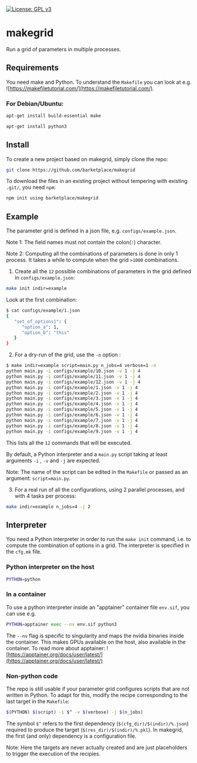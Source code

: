 [![License: GPL v3](https://img.shields.io/badge/License-GPLv3-blue.svg)](https://www.gnu.org/licenses/gpl-3.0)

# makegrid
Run a grid of parameters in multiple processes.

## Requirements
You need make and Python.
To understand the `Makefile` you can look at e.g. ![https://makefiletutorial.com/](https://makefiletutorial.com/).

### For Debian/Ubuntu:
```bash
apt-get install build-essential make
```

```bash
apt-get install python3
```

## Install
To create a new project based on makegrid, simply clone the repo:
```bash
git clone https://github.com/barketplace/makegrid 
```

To download the files in an existing project without tempering with existing `.git/`, you need `npm`:
```bash
npm init using barketplace/makegrid
```


## Example
The parameter grid is defined in a json file, e.g. `configs/example.json`.

Note 1: The field names must not contain the colon(`:`) character.

Note 2: Computing all the combinations of parameters is done in only 1 process. It takes a while to compute when the grid `>1000` combinations.

1. Create all the `12` possible combinations of parameters in the grid defined in `configs/example.json`:
```bash
make init indir=example
```

Look at the first combination:
```bash
$ cat configs/example/1.json 
{
   "set_of_options1": {
      "option_a": 1,
      "option_b": "this"
   }
}
```

2. For a dry-run of the grid, use the `-n` option :

```bash
$ make indir=example script=main.py n_jobs=4 verbose=1 -n
python main.py -i configs/example/10.json -v 1 -j 4
python main.py -i configs/example/11.json -v 1 -j 4
python main.py -i configs/example/12.json -v 1 -j 4
python main.py -i configs/example/1.json -v 1 -j 4
python main.py -i configs/example/2.json -v 1 -j 4
python main.py -i configs/example/3.json -v 1 -j 4
python main.py -i configs/example/4.json -v 1 -j 4
python main.py -i configs/example/5.json -v 1 -j 4
python main.py -i configs/example/6.json -v 1 -j 4
python main.py -i configs/example/7.json -v 1 -j 4
python main.py -i configs/example/8.json -v 1 -j 4
python main.py -i configs/example/9.json -v 1 -j 4
```
This lists all the `12` commands that will be executed.

By default, a Python interpreter and a `main.py` script taking at least arguments `-i` , `-v` and `-j` are expected.

Note: The name of the script can be edited in the `Makefile` or passed as an argument: `script=main.py`.

3. For a real run of all the configurations, using 2 parallel processes, and with 4 tasks per process:

```bash
make indir=example n_jobs=4 -j 2
```

## Interpreter
You need a Python interpreter in order to run the `make init` command, i.e. to compute the combination of options in a grid.
The interpreter is specified in the `cfg.mk` file.

### Python interpreter on the host
```bash
PYTHON=python
```

### In a container
To use a python interpreter inside an "apptainer" container file `env.sif`, you can use e.g.
```bash
PYTHON=apptainer exec --nv env.sif python3
```

The `--nv` flag is specific to singularity and maps the nvidia binaries inside the container. This makes GPUs available on the host, also available in the container.
To read more about apptainer: ![https://apptainer.org/docs/user/latest/](https://apptainer.org/docs/user/latest/)

### Non-python code
The repo is still usable if your parameter grid configures scripts that are not written in Python. 
To adapt for this, modify the recipe corresponding to the last target in the `Makefile`:
```bash
$(PYTHON) $(script) -i $^ -v $(verbose) -j $(n_jobs)
```

The symbol `$^` refers to the first dependency (`$(cfg_dir)/$(indir)/%.json`) required to produce the target (`$(res_dir)/$(indir)/%.pkl`).
In makegrid, the first (and only) dependency is a configuration file.

Note: Here the targets are never actually created and are just placeholders to trigger the execution of the recipies.


